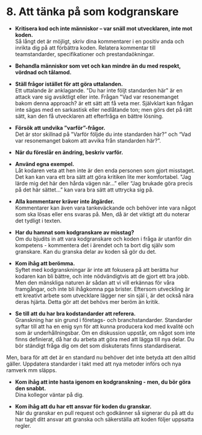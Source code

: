 # 8. Att tänka på som kodgranskare

* **Kritisera kod och inte människor – var snäll mot utvecklaren, inte mot koden.**  
Så långt det är möjligt, skriv dina kommentarer i en positiv anda och inrikta dig på att förbättra koden. Relatera kommentar till teamstandarder, specifikationer och prestandaökningar.

 
* **Behandla människor som vet och kan mindre än du med respekt, vördnad och tålamod.**

* **Ställ frågor istället för att göra uttalanden.**  
Ett uttalande är anklagande. "Du har inte följt standarden här" är en attack vare sig avsiktligt eller inte. Frågan "Vad var resonemanget bakom denna approach? är ett sätt att få veta mer. Självklart kan frågan inte sägas med en sarkastisk eller nedlåtande ton; men görs det på rätt sätt, kan den få utvecklaren att efterfråga en bättre lösning.

* **Försök att undvika ”varför”-frågor.**  
Det är stor skillnad på "Varför följde du inte standarden här?” och “Vad var resonemanget bakom att avvika från standarden här?”.

* **När du föreslår en ändring, beskriv varför.**

* **Använd egna exempel.**  
Låt kodaren veta att hen inte är den enda personen som gjort misstaget. Det kan kan vara ett bra sätt att göra kritiken lite mer komfortabel. "Jag lärde mig det här den hårda vägen när…” eller “Jag brukade göra precis på det här sättet…” kan vara bra sätt att uttrycka sig på.

* **Alla kommentarer kräver inte åtgärder.**  
Kommentarer kan även vara tankeväckande och behöver inte vara något som ska lösas eller ens svaras på. Men, då är det viktigt att du noterar det tydligt i texten.
 
* **Har du hamnat som kodgranskare av misstag?**  
Om du bjudits in att vara kodgranskare och koden i fråga är utanför din kompetens - kommentera det i ärendet och ta bort dig själv som granskare. Kan du granska delar av koden så gör du det.

* **Kom ihåg att berömma.**  
Syftet med kodgranskningar är inte att fokusera på att berätta hur kodaren kan bli bättre, och inte nödvändigtvis att de gjort ett bra jobb. Men den mänskliga naturen är sådan att vi vill erkännas för våra framgångar, och inte bli ihågkomna pga brister. Eftersom utveckling är ett kreativt arbete som utvecklare lägger ner sin själ i, är det också nära deras hjärta. Detta gör att det behövs mer beröm än kritik.
 
* **Se till att du har bra kodstandarder att referera.**  
Granskning har sin grund i företags- och branchstandarder. Standarder syftar till att ha en enig syn för att kunna producera kod med kvalité och som är underhållningsbar. Om en diskussion uppstår, om något som inte finns definierat, då har du arbeta att göra med att lägga till nya delar. Du bör ständigt fråga dig om det som diskuterats finns standardiserat.  

Men, bara för att det är en standard nu behöver det inte betyda att den alltid gäller. Uppdatera standarder i takt med att nya metoder införs och nya ramverk mm släpps.

* **Kom ihåg att inte hasta igenom en kodgranskning - men, du bör göra den snabbt.**  
Dina kollegor väntar på dig.
 
* **Kom ihåg att du har ett ansvar för koden du granskar.**  
När du granskar en pull request och godkänner så signerar du på att du har tagit ditt ansvar att granska och säkerställa att koden följer uppsatta regler.
